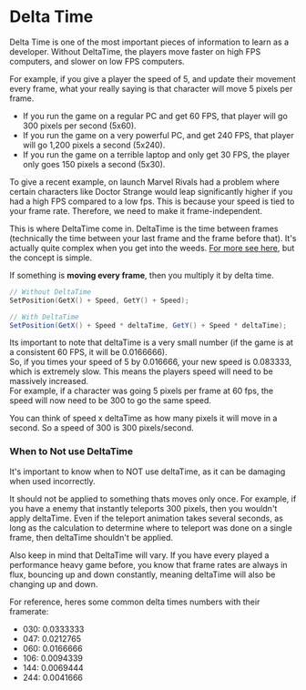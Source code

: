 #  Delta Time
Delta Time is one of the most important pieces of information to learn as a developer. Without DeltaTime, the players move faster on high FPS computers, and slower on low FPS computers.

For example, if you give a player the speed of 5, and update their movement every frame, what your really saying is that character will move 5 pixels per frame. 

* If you run the game on a regular PC and get 60 FPS, that player will go 300 pixels per second (5x60).  
* If you run the game on a very powerful PC, and get 240 FPS, that player will go 1,200 pixels a second (5x240).  
* If you run the game on a terrible laptop and only get 30 FPS, the player only goes 150 pixels a second (5x30).

To give a recent example, on launch Marvel Rivals had a problem where certain characters like Doctor Strange would leap significantly higher if you had a high FPS compared to a low fps. This is because your speed is tied to your frame rate. Therefore, we need to make it frame-independent.

This is where DeltaTime come in. DeltaTime is the time between frames (technically the time between your last frame and the frame before that).
It's actually quite complex when you get into the weeds. [For more see here](https://www.youtube.com/watch?v=yGhfUcPjXuE), but the concept is simple.

If something is **moving every frame**, then you multiply it by delta time. 


```C
// Without DeltaTime
SetPosition(GetX() + Speed, GetY() + Speed);
```
```C#
// With DeltaTime
SetPosition(GetX() + Speed * deltaTime, GetY() + Speed * deltaTime);
```

Its important to note that deltaTime is a very small number (if the game is at a consistent 60 FPS, it will be 0.0166666).  
So, if you times your speed of 5 by 0.016666, your new speed is 0.083333, which is extremely slow.
This means the players speed will need to be massively increased.  
For example, if a character was going 5 pixels per frame at 60 fps, the speed will now need to be 300 to go the same speed.

You can think of speed x deltaTime as how many pixels it will move in a second. So a speed of 300 is 300 pixels/second.

### When to Not use DeltaTime
It's important to know when to NOT use deltaTime, as it can be damaging when used incorrectly. 

It should not be applied to something thats moves only once. 
For example, if you have a enemy that instantly teleports 300 pixels, then you wouldn't apply deltaTime. Even if the teleport animation takes several seconds, as long as the calculation to determine where to teleport was done on a single frame, then deltaTime shouldn't be applied.

Also keep in mind that DeltaTime will vary. If you have every played a performance heavy game before, you know that frame rates are always in flux, bouncing up and down constantly, meaning deltaTime will also be changing up and down.

For reference, heres some common delta times numbers with their framerate:
- 030: 0.0333333
- 047: 0.0212765
- 060: 0.0166666
- 106: 0.0094339
- 144: 0.0069444
- 244: 0.0041666
